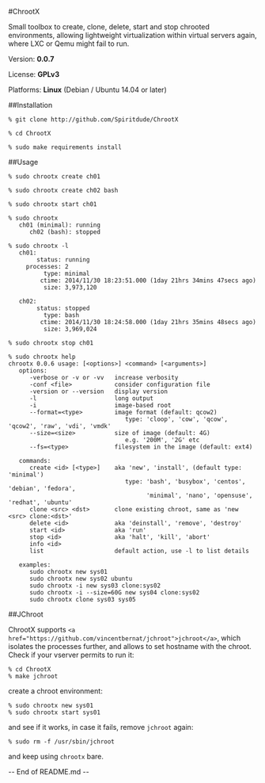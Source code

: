 #ChrootX

Small toolbox to create, clone, delete, start and stop chrooted environments, allowing lightweight virtualization within virtual servers again, where LXC or Qemu might fail to run.

Version: <b>0.0.7</b>

License: <b>GPLv3</b>

Platforms: <b>Linux</b> (Debian / Ubuntu 14.04 or later)

##Installation

```
% git clone http://github.com/Spiritdude/ChrootX

% cd ChrootX

% sudo make requirements install
```

##Usage
```
% sudo chrootx create ch01

% sudo chrootx create ch02 bash

% sudo chrootx start ch01

% sudo chrootx 
   ch01 (minimal): running
      ch02 (bash): stopped

% sudo chrootx -l
   ch01:
        status: running
     processes: 2
          type: minimal
         ctime: 2014/11/30 18:23:51.000 (1day 21hrs 34mins 47secs ago)
          size: 3,973,120
        
   ch02:
        status: stopped
          type: bash
         ctime: 2014/11/30 18:24:58.000 (1day 21hrs 35mins 48secs ago)
          size: 3,969,024

% sudo chrootx stop ch01

% sudo chrootx help
chrootx 0.0.6 usage: [<options>] <command> [<arguments>]
   options:
      -verbose or -v or -vv   increase verbosity
      -conf <file>            consider configuration file
      -version or --version   display version
      -l                      long output
      -i                      image-based root 
      --format=<type>         image format (default: qcow2)
                                 type: 'cloop', 'cow', 'qcow', 'qcow2', 'raw', 'vdi', 'vmdk'
      --size=<size>           size of image (default: 4G)
                                 e.g. '200M', '2G' etc
      --fs=<type>             filesystem in the image (default: ext4)
      
   commands:
      create <id> [<type>]    aka 'new', 'install', (default type: 'minimal')
                                 type: 'bash', 'busybox', 'centos', 'debian', 'fedora', 
                                       'minimal', 'nano', 'opensuse', 'redhat', 'ubuntu'
      clone <src> <dst>       clone existing chroot, same as 'new <src> clone:<dst>'
      delete <id>             aka 'deinstall', 'remove', 'destroy'
      start <id>              aka 'run'
      stop <id>               aka 'halt', 'kill', 'abort'
      info <id>
      list                    default action, use -l to list details

   examples:
      sudo chrootx new sys01 
      sudo chrootx new sys02 ubuntu
      sudo chrootx -i new sys03 clone:sys02
      sudo chrootx -i --size=60G new sys04 clone:sys02
      sudo chrootx clone sys03 sys05
```

##JChroot

ChrootX supports `<a href="https://github.com/vincentbernat/jchroot">jchroot</a>`, which isolates the processes further, and allows to set hostname with the chroot. 
Check if your vserver permits to run it:
```
% cd ChrootX
% make jchroot
```
create a chroot environment:
```
% sudo chrootx new sys01
% sudo chrootx start sys01
```
and see if it works, in case it fails, remove `jchroot` again:
```
% sudo rm -f /usr/sbin/jchroot
```
and keep using `chrootx` bare.

-- End of README.md --
